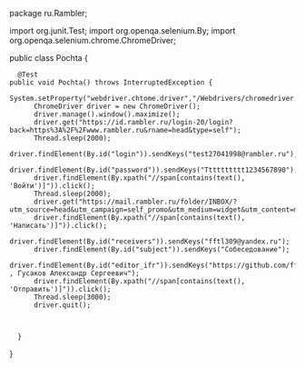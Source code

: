 package ru.Rambler;

import org.junit.Test;
import org.openqa.selenium.By;
import org.openqa.selenium.chrome.ChromeDriver;

public class Pochta {

      @Test
    public void Pochta() throws InterruptedException {
          System.setProperty("webdriver.chtome.driver","/Webdrivers/chromedriver.exe");
          ChromeDriver driver = new ChromeDriver();
          driver.manage().window().maximize();
          driver.get("https://id.rambler.ru/login-20/login?back=https%3A%2F%2Fwww.rambler.ru&rname=head&type=self");
          Thread.sleep(2000);
          driver.findElement(By.id("login")).sendKeys("test27041998@rambler.ru");
          driver.findElement(By.id("password")).sendKeys("Tttttttttt1234567890");
          driver.findElement(By.xpath("//span[contains(text(), 'Войти')]")).click();
          Thread.sleep(2000);
          driver.get("https://mail.rambler.ru/folder/INBOX/?utm_source=head&utm_campaign=self_promo&utm_medium=widget&utm_content=mail&utm_term=inbox");
          driver.findElement(By.xpath("//span[contains(text(), 'Написать')]")).click();
          driver.findElement(By.id("receivers")).sendKeys("fftl309@yandex.ru");
          driver.findElement(By.id("subject")).sendKeys("Собеседование");
          driver.findElement(By.id("editor_ifr")).sendKeys("https://github.com/fftl309 , Гусаков Александр Сергеевич");
          driver.findElement(By.xpath("//span[contains(text(), 'Отправить')]")).click();
          Thread.sleep(3000);
          driver.quit();



      }
}
